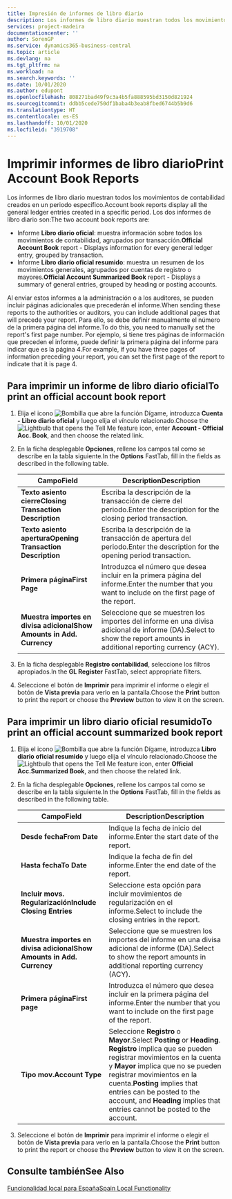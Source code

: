 ```yaml
---
title: Impresión de informes de libro diario
description: Los informes de libro diario muestran todos los movimientos de contabilidad creados en un periodo específico.
services: project-madeira
documentationcenter: ''
author: SorenGP
ms.service: dynamics365-business-central
ms.topic: article
ms.devlang: na
ms.tgt_pltfrm: na
ms.workload: na
ms.search.keywords: ''
ms.date: 10/01/2020
ms.author: edupont
ms.openlocfilehash: 808271bad49f9c3a4b5fa888595bd3150d821924
ms.sourcegitcommit: ddbb5cede750df1baba4b3eab8fbed6744b5b9d6
ms.translationtype: HT
ms.contentlocale: es-ES
ms.lasthandoff: 10/01/2020
ms.locfileid: "3919708"
---
```

# <a name="print-account-book-reports"></a><span data-ttu-id="fa53c-103">Imprimir informes de libro diario</span><span class="sxs-lookup"><span data-stu-id="fa53c-103">Print Account Book Reports</span></span>
<span data-ttu-id="fa53c-104">Los informes de libro diario muestran todos los movimientos de contabilidad creados en un periodo específico.</span><span class="sxs-lookup"><span data-stu-id="fa53c-104">Account book reports display all the general ledger entries created in a specific period.</span></span> <span data-ttu-id="fa53c-105">Los dos informes de libro diario son:</span><span class="sxs-lookup"><span data-stu-id="fa53c-105">The two account book reports are:</span></span>  

- <span data-ttu-id="fa53c-106">Informe **Libro diario oficial**: muestra información sobre todos los movimientos de contabilidad, agrupados por transacción.</span><span class="sxs-lookup"><span data-stu-id="fa53c-106">**Official Account Book** report - Displays information for every general ledger entry, grouped by transaction.</span></span>  
- <span data-ttu-id="fa53c-107">Informe **Libro diario oficial resumido**: muestra un resumen de los movimientos generales, agrupados por cuentas de registro o mayores.</span><span class="sxs-lookup"><span data-stu-id="fa53c-107">**Official Account Summarized Book** report - Displays a summary of general entries, grouped by heading or posting accounts.</span></span>  

<span data-ttu-id="fa53c-108">Al enviar estos informes a la administración o a los auditores, se pueden incluir páginas adicionales que precederán el informe.</span><span class="sxs-lookup"><span data-stu-id="fa53c-108">When sending these reports to the authorities or auditors, you can include additional pages that will precede your report.</span></span> <span data-ttu-id="fa53c-109">Para ello, se debe definir manualmente el número de la primera página del informe.</span><span class="sxs-lookup"><span data-stu-id="fa53c-109">To do this, you need to manually set the report's first page number.</span></span> <span data-ttu-id="fa53c-110">Por ejemplo, si tiene tres páginas de información que preceden el informe, puede definir la primera página del informe para indicar que es la página 4.</span><span class="sxs-lookup"><span data-stu-id="fa53c-110">For example, if you have three pages of information preceding your report, you can set the first page of the report to indicate that it is page 4.</span></span>  

## <a name="to-print-an-official-account-book-report"></a><span data-ttu-id="fa53c-111">Para imprimir un informe de libro diario oficial</span><span class="sxs-lookup"><span data-stu-id="fa53c-111">To print an official account book report</span></span>  

1.  <span data-ttu-id="fa53c-112">Elija el icono ![Bombilla que abre la función Dígame](../../media/ui-search/search_small.png "Dígame qué desea hacer"), introduzca **Cuenta - Libro diario oficial** y luego elija el vínculo relacionado.</span><span class="sxs-lookup"><span data-stu-id="fa53c-112">Choose the ![Lightbulb that opens the Tell Me feature](../../media/ui-search/search_small.png "Tell me what you want to do") icon, enter **Account - Official Acc. Book**, and then choose the related link.</span></span>  
2.  <span data-ttu-id="fa53c-113">En la ficha desplegable **Opciones**, rellene los campos tal como se describe en la tabla siguiente.</span><span class="sxs-lookup"><span data-stu-id="fa53c-113">In the **Options** FastTab, fill in the fields as described in the following table.</span></span>  

    |<span data-ttu-id="fa53c-114">Campo</span><span class="sxs-lookup"><span data-stu-id="fa53c-114">Field</span></span>|<span data-ttu-id="fa53c-115">Description</span><span class="sxs-lookup"><span data-stu-id="fa53c-115">Description</span></span>|  
    |---------------------------------|---------------------------------------|  
    |<span data-ttu-id="fa53c-116">**Texto asiento cierre**</span><span class="sxs-lookup"><span data-stu-id="fa53c-116">**Closing Transaction Description**</span></span>|<span data-ttu-id="fa53c-117">Escriba la descripción de la transacción de cierre del periodo.</span><span class="sxs-lookup"><span data-stu-id="fa53c-117">Enter the description for the closing period transaction.</span></span>|  
    |<span data-ttu-id="fa53c-118">**Texto asiento apertura**</span><span class="sxs-lookup"><span data-stu-id="fa53c-118">**Opening Transaction Description**</span></span>|<span data-ttu-id="fa53c-119">Escriba la descripción de la transacción de apertura del periodo.</span><span class="sxs-lookup"><span data-stu-id="fa53c-119">Enter the description for the opening period transaction.</span></span>|  
    |<span data-ttu-id="fa53c-120">**Primera página**</span><span class="sxs-lookup"><span data-stu-id="fa53c-120">**First Page**</span></span>|<span data-ttu-id="fa53c-121">Introduzca el número que desea incluir en la primera página del informe.</span><span class="sxs-lookup"><span data-stu-id="fa53c-121">Enter the number that you want to include on the first page of the report.</span></span>|  
    |<span data-ttu-id="fa53c-122">**Muestra importes en divisa adicional**</span><span class="sxs-lookup"><span data-stu-id="fa53c-122">**Show Amounts in Add. Currency**</span></span>|<span data-ttu-id="fa53c-123">Seleccione que se muestren los importes del informe en una divisa adicional de informe (DA).</span><span class="sxs-lookup"><span data-stu-id="fa53c-123">Select to show the report amounts in additional reporting currency (ACY).</span></span>|  

3.  <span data-ttu-id="fa53c-124">En la ficha desplegable **Registro contabilidad**, seleccione los filtros apropiados.</span><span class="sxs-lookup"><span data-stu-id="fa53c-124">In the **GL Register** FastTab, select appropriate filters.</span></span>  
4.  <span data-ttu-id="fa53c-125">Seleccione el botón de **Imprimir** para imprimir el informe o elegir el botón de **Vista previa** para verlo en la pantalla.</span><span class="sxs-lookup"><span data-stu-id="fa53c-125">Choose the **Print** button to print the report or choose the **Preview** button to view it on the screen.</span></span>  

## <a name="to-print-an-official-account-summarized-book-report"></a><span data-ttu-id="fa53c-126">Para imprimir un libro diario oficial resumido</span><span class="sxs-lookup"><span data-stu-id="fa53c-126">To print an official account summarized book report</span></span>  

1.  <span data-ttu-id="fa53c-127">Elija el icono ![Bombilla que abre la función Dígame](../../media/ui-search/search_small.png "Dígame qué desea hacer"), introduzca **Libro diario oficial resumido** y luego elija el vínculo relacionado.</span><span class="sxs-lookup"><span data-stu-id="fa53c-127">Choose the ![Lightbulb that opens the Tell Me feature](../../media/ui-search/search_small.png "Tell me what you want to do") icon, enter **Official Acc.Summarized Book**, and then choose the related link.</span></span>  
2.  <span data-ttu-id="fa53c-128">En la ficha desplegable **Opciones**, rellene los campos tal como se describe en la tabla siguiente.</span><span class="sxs-lookup"><span data-stu-id="fa53c-128">In the **Options** FastTab, fill in the fields as described in the following table.</span></span>  

    |<span data-ttu-id="fa53c-129">Campo</span><span class="sxs-lookup"><span data-stu-id="fa53c-129">Field</span></span>|<span data-ttu-id="fa53c-130">Description</span><span class="sxs-lookup"><span data-stu-id="fa53c-130">Description</span></span>|  
    |---------------------------------|---------------------------------------|  
    |<span data-ttu-id="fa53c-131">**Desde fecha**</span><span class="sxs-lookup"><span data-stu-id="fa53c-131">**From Date**</span></span>|<span data-ttu-id="fa53c-132">Indique la fecha de inicio del informe.</span><span class="sxs-lookup"><span data-stu-id="fa53c-132">Enter the start date of the report.</span></span>|  
    |<span data-ttu-id="fa53c-133">**Hasta fecha**</span><span class="sxs-lookup"><span data-stu-id="fa53c-133">**To Date**</span></span>|<span data-ttu-id="fa53c-134">Indique la fecha de fin del informe.</span><span class="sxs-lookup"><span data-stu-id="fa53c-134">Enter the end date of the report.</span></span>|  
    |<span data-ttu-id="fa53c-135">**Incluir movs. Regularización**</span><span class="sxs-lookup"><span data-stu-id="fa53c-135">**Include Closing Entries**</span></span>|<span data-ttu-id="fa53c-136">Seleccione esta opción para incluir movimientos de regularización en el informe.</span><span class="sxs-lookup"><span data-stu-id="fa53c-136">Select to include the closing entries in the report.</span></span>|  
    |<span data-ttu-id="fa53c-137">**Muestra importes en divisa adicional**</span><span class="sxs-lookup"><span data-stu-id="fa53c-137">**Show Amounts in Add. Currency**</span></span>|<span data-ttu-id="fa53c-138">Seleccione que se muestren los importes del informe en una divisa adicional de informe (DA).</span><span class="sxs-lookup"><span data-stu-id="fa53c-138">Select to show the report amounts in additional reporting currency (ACY).</span></span>|  
    |<span data-ttu-id="fa53c-139">**Primera página**</span><span class="sxs-lookup"><span data-stu-id="fa53c-139">**First page**</span></span>|<span data-ttu-id="fa53c-140">Introduzca el número que desea incluir en la primera página del informe.</span><span class="sxs-lookup"><span data-stu-id="fa53c-140">Enter the number that you want to include on the first page of the report.</span></span>|  
    |<span data-ttu-id="fa53c-141">**Tipo mov.**</span><span class="sxs-lookup"><span data-stu-id="fa53c-141">**Account Type**</span></span>|<span data-ttu-id="fa53c-142">Seleccione **Registro** o **Mayor**.</span><span class="sxs-lookup"><span data-stu-id="fa53c-142">Select **Posting** or **Heading**.</span></span> <span data-ttu-id="fa53c-143">**Registro** implica que se pueden registrar movimientos en la cuenta y **Mayor** implica que no se pueden registrar movimientos en la cuenta.</span><span class="sxs-lookup"><span data-stu-id="fa53c-143">**Posting** implies that entries can be posted to the account, and **Heading** implies that entries cannot be posted to the account.</span></span>|  

3.  <span data-ttu-id="fa53c-144">Seleccione el botón de **Imprimir** para imprimir el informe o elegir el botón de **Vista previa** para verlo en la pantalla.</span><span class="sxs-lookup"><span data-stu-id="fa53c-144">Choose the **Print** button to print the report or choose the **Preview** button to view it on the screen.</span></span>  

## <a name="see-also"></a><span data-ttu-id="fa53c-145">Consulte también</span><span class="sxs-lookup"><span data-stu-id="fa53c-145">See Also</span></span>  
 [<span data-ttu-id="fa53c-146">Funcionalidad local para España</span><span class="sxs-lookup"><span data-stu-id="fa53c-146">Spain Local Functionality</span></span>](spain-local-functionality.md)

